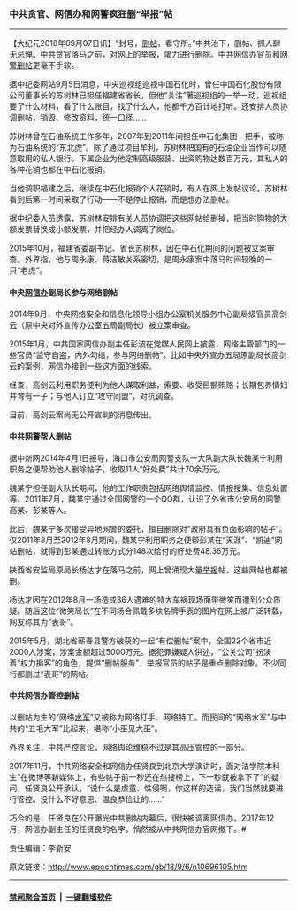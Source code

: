 ### 中共贪官、网信办和网警疯狂删“举报”帖
------------------------

<p>【大纪元2018年09月07日讯】“封号，<a href="http://www.epochtimes.com/gb/tag/%E5%88%A0%E5%B8%96.html">删帖</a>，看守所。”中共治下，删帖、抓人肆无忌惮。中共贪官落马之前，对网上的<a href="http://www.epochtimes.com/gb/tag/%E4%B8%BE%E6%8A%A5.html">举报</a>，竭力进行删除。中共<a href="http://www.epochtimes.com/gb/tag/%E7%BD%91%E4%BF%A1%E5%8A%9E.html">网信办</a>官员和<a href="http://www.epochtimes.com/gb/tag/%E7%BD%91%E8%AD%A6.html">网警</a><a href="http://www.epochtimes.com/gb/tag/%E5%88%A0%E5%B8%96.html">删帖</a>更毫不手软。</p>
<p>据中纪委网站9月5日消息，中央巡视组巡视中国石化时，曾任中国石化股份有限公司董事长的苏树林已担任福建省省长，但他“关注”著巡视组的一举一动，巡视组要了什么材料，看了什么账目，找了什么人，他都千方百计地打听。还安排人员协调删帖，销毁、修改资料，统一口径……</p>
<p>苏树林曾在石油系统工作多年，2007年到2011年间担任中石化集团一把手，被称为石油系统的“东北虎”。除了通过项目牟利，苏树林把国有的石油企业当作可以随意取用的私人银行。下属企业为他定制高级服装、出资购物达数百万元，其私人的各种花销也都在中石化报销。</p>
<p>当他调职福建之后，继续在中石化报销个人花销时，有人在网上发帖议论。苏树林看到后第一时间采取了行动——不是停止报销，而是想办法删帖。</p>
<p>据中纪委人员透露，苏树林安排有关人员协调把这些网帖给删掉，把当时购物的大额发票替换成小额发票，并把经办人调离了岗位。</p>
<p>2015年10月，福建省委副书记、省长苏树林，因在中石化期间的问题被立案审查。外界指，他与周永康、蒋洁敏关系密切，是周永康案中落马时间较晚的一只“老虎”。</p>
<h4>中央<a href="http://www.epochtimes.com/gb/tag/%E7%BD%91%E4%BF%A1%E5%8A%9E.html">网信办</a>副局长参与网络删帖</h4>
<p>2014年9月，中央网络安全和信息化领导小组办公室机关服务中心副局级官员高剑云（原中央对外宣传办公室五局副局长）被立案审查。</p>
<p>2015年1月，中共国家网信办副主任彭波在党媒人民网上披露，网络主管部门的一些官员“监守自盗，内外勾结，参与网络删帖”。比如中央外宣办五局原副局长高剑云的案例，网信办接到一些这方面的线索。</p>
<p>经查，高剑云利用职务便利为他人谋取利益，索要、收受巨额贿赂；长期包养情妇并育有一子；与他人订立“攻守同盟”，对抗调查。</p>
<p>目前，高剑云案尚无公开宣判的消息传出。</p>
<h4>中共<a href="http://www.epochtimes.com/gb/tag/%E7%BD%91%E8%AD%A6.html">网警</a>帮人删帖</h4>
<p>据中新网2014年4月1日报导，海口市公安局网警支队一大队副大队长魏某宁利用职务之便帮助他人删除帖子，收取11人“好处费”共计70余万元。</p>
<p>魏某宁担任副大队长期间，他的工作职责包括网络舆情监控、情报搜集、信息处置等。2011年7月，魏某宁通过全国网警的一个QQ群，认识了外省市公安局的网警高某、彭某等人。</p>
<p>此后，魏某宁多次接受异地网警的委托，擅自删除对“政府具有负面影响的帖子”。仅2011年8月至2012年8月期间，魏某宁利用职务之便帮彭某在“天涯”、“凯迪”网站删帖，就得到彭某通过转账方式分148次给付的好处费48.36万元。</p>
<p>陕西省安监局原局长杨达才在落马之前，网上曾涌现大量<a href="http://www.epochtimes.com/gb/tag/%E4%B8%BE%E6%8A%A5.html">举报</a>帖，这些网帖也都被删。</p>
<p>杨达才因在2012年8月一场造成36人遇难的特大车祸现场面带微笑而遭到公众质疑。随后这位“微笑局长”在不同场合佩戴多块名牌手表的图片在网上被广泛转载，网友称其为“表哥”。</p>
<p>2015年5月，湖北省蕲春县警方破获的一起“有偿删帖”案中，全国22个省市近2000人涉案，涉案金额超过5000万元。据犯罪嫌疑人供述，“公关公司”扮演着“权力掮客”的角色，提供“删帖服务”，举报官员的帖子是重点删除对象。不少同行都删过“表哥”的网帖。</p>
<h4>中共网信办管控删帖</h4>
<p>以删帖为生的“网络<a href="http://www.epochtimes.com/gb/tag/%E6%B0%B4%E5%86%9B.html">水军</a>”又被称为网络打手、网络特工。而民间的“网络水军”与中共的“五毛大军”比起来，堪称“小巫见大巫”。</p>
<p>外界关注，中共严控言论，网络舆论维稳不过是其高压管控的一部分。</p>
<p>2017年11月，中共网络安全和网信办任贤良到北京大学演讲时，面对法学院本科生“在微博等新媒体上，有些帖子前一秒还在热搜榜上，下一秒就被拿下了”的疑问，任贤良公开承认，“说什么是虐童、性侵啊，你这样的造谣，我们当然就要进行管控。没什么不好意思、温良恭俭让的……”</p>
<p>巧合的是，任贤良在公开曝光中共删帖内幕后，很快被调离网信办。2017年12月，网信办副主任的任贤良的名字，悄然被从中共网信办官网撤下。#</p>
<p>责任编辑：李新安</p>

原文链接：http://www.epochtimes.com/gb/18/9/6/n10696105.htm


------------------------
#### [禁闻聚合首页](https://github.com/gfw-breaker/banned-news/blob/master/README.md) &nbsp;|&nbsp;  [一键翻墙软件](https://github.com/gfw-breaker/nogfw/blob/master/README.md)